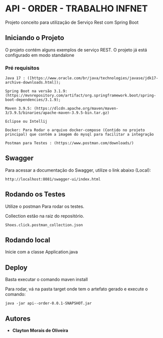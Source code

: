 # API - ORDER - TRABALHO INFNET

Projeto conceito para utilização de Serviço Rest com Spring Boot

## Iniciando o Projeto

O projeto contém alguns exemplos de serviço REST. O projeto já está configurado em modo standalone

### Pré requisitos

```
Java 17 : ([https://www.oracle.com/br/java/technologies/javase/jdk17-archive-downloads.html]);

Spring Boot na versão 3.1.9:  (https://mvnrepository.com/artifact/org.springframework.boot/spring-boot-dependencies/3.1.9);

Maven 3.9.5: (https://dlcdn.apache.org/maven/maven-3/3.9.5/binaries/apache-maven-3.9.5-bin.tar.gz)

Eclipse ou Intellij

Docker: Para Rodar o arquivo docker-compose (Contido no projeto principal) que contém a imagem do mysql para facilitar a integração

Postman para Testes : (https://www.postman.com/downloads/)
```

## Swagger

Para acessar a documentação do Swagger, utilize o link abaixo (Local):

```
http://localhost:8081/swagger-ui/index.html
```

## Rodando os Testes

Utilize o postman Para rodar os testes.

Collection estão na raiz do repositório.


```
Shoes.click.postman_collection.json
```

## Rodando local

Inicie com a classe Application.java

## Deploy

Basta executar o comando maven install

Para rodar, vá na pasta target onde tem o artefato gerado e execute o comando:

```
java -jar api--order-0.0.1-SNAPSHOT.jar
```


## Autores

* **Clayton Morais de Oliveira**

